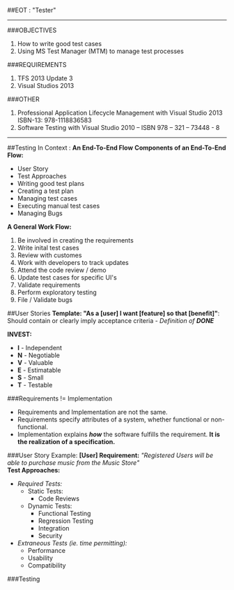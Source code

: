 ##EOT : "Tester" 

---

###OBJECTIVES
1. How to write good test cases
2. Using MS Test Manager (MTM) to  manage test processes

###REQUIREMENTS
1. TFS 2013 Update 3
2. Visual Studios 2013

###OTHER
1. Professional Application Lifecycle Management with Visual Studio 2013 ISBN-13: 978-1118836583
2. Software Testing with Visual Studio 2010 – ISBN 978 – 321 – 73448 - 8

---

##Testing In Context : **An End-To-End Flow**
**Components of an End-To-End Flow:**
  - User Story
  - Test Approaches
  - Writing good test plans
  - Creating a test plan
  - Managing test cases
  - Executing manual test cases
  - Managing Bugs

**A General Work Flow:**  
  1. Be involved in creating the requirements    
  2. Write inital test cases   
  3. Review with customes  
  4. Work with developers to track updates  
  5. Attend the code review / demo  
  6. Update test cases for specific UI's  
  7. Validate requirements  
  8. Perform exploratory testing  
  9. File / Validate bugs  

##User Stories
**Template: "As a [user] I want [feature] so that [benefit]"**:
Should contain or clearly imply acceptance criteria - *Definition of* ***DONE***  

  **INVEST:**  
  - **I** - Independent
  - **N** - Negotiable
  - **V** - Valuable
  - **E** - Estimatable
  - **S** - Small
  - **T** - Testable

###Requirements != Implementation
  - Requirements and Implementation are not the same.
  - Requirements specify attributes of a system, whether functional or non-functional. 
  - Implementation explains ***how*** the software fulfills the requirement. **It is the realization of a specification.**

###User Story Example: 
**[User] Requirement:** *"Registered Users will be able to purchase music from the Music Store"*  
**Test Approaches:**  
  - *Required Tests:*
    - Static Tests:
      - Code Reviews
    - Dynamic Tests:
      - Functional Testing  
      - Regression Testing  
      - Integration  
      - Security  
  - *Extraneous Tests (ie. time permitting):*
    - Performance  
    - Usability  
    - Compatibility  

###Testing 




